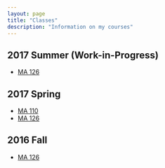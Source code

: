 ```yaml
---
layout: page
title: "Classes"
description: "Information on my courses"
---
```


## 2017 Summer (Work-in-Progress)

- [MA 126](/classes/2017/06/ma126/)

## 2017 Spring

- [MA 110](/classes/2017/01/ma110/)
- [MA 126](/classes/2017/01/ma126/)

## 2016 Fall

- [MA 126](https://stevenclontz.github.io/teaching-2016-08-17-fall/)
